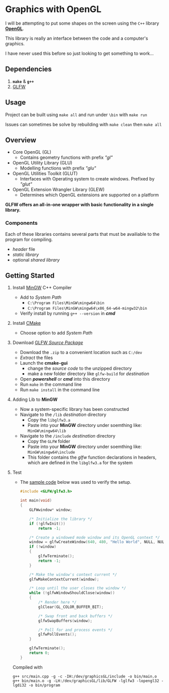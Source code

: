 # Graphics with OpenGL

I will be attempting to put some shapes on the screen using the `C++` library [**OpenGL**](https://www.opengl.org/).  

This library is really an interface between the code and a computer's graphics.  

I have never used this before so just looking to get something to work...

## Dependencies

1. **`make`** & **`g++`**
2. [GLFW](https://www.glfw.org/)

## Usage

Project can be built using `make all` and run under `\bin` with `make run`  

Issues can sometimes be solve by rebuilding with `make clean` then `make all`  

## Overview

- Core OpenGL (GL)
  - Contains geometry functions with prefix *"gl"*
- OpenGL Utility Library (GLU)
  - Modelling functions with prefix *"glu"*
- OpenGL Utilities Toolkit (GLUT)
  - Interfaces with Operating system to create windows. Prefixed by *"glut"*
- OpenGL Extension Wrangler Library (GLEW)
  - Determines which OpenGL extensions are supported on a platform

**GLFW offers an all-in-one wrapper with basic functionality in a single library.**

### Components

Each of these libraries contains several parts that must be availiable to the program for compiling.

- *header* file
- *static library*
- optional *shared library*

## Getting Started

1. Install [MinGW](http://mingw-w64.org/doku.php/download) C++ Compiler

    - Add to *System Path*
        - `C:\Program Files\MinGW\mingw64\bin`
        - `C:\Program Files\MinGW\mingw64\x86_64-w64-mingw32\bin`
    - Verify install by running `g++ --version` in ***cmd***

2. Install [CMake](https://cmake.org/download/)

    - Choose option to add *System Path*

3. Download [GLFW *Source Package*](https://www.glfw.org/download.html)

    - Download the `.zip` to a convenient location such as `C:/dev`
    - *Extract* the files
    - Launch the **cmake-gui**
      - change the *source code* to the unzipped directory
      - make a new folder directory like `glfw-build` for *destination*
    - Open ***powershell*** or ***cmd*** into this directory
    - Run `make` in the command line
    - Run `make install` in the command line

4. Adding Lib to **MinGW**

    - Now a system-specific library has been constructed
    - Navigate to the `/lib` *destination* directory
      - Copy the `libglfw3.a`
      - Paste into your **MinGW** directory under soemthing like:
      `MinGW\mingw64\lib`
    - Navigate to the `/include` *destination* directory
      - Copy the `GLFW` folder
      - Paste into your **MinGW** directory under soemthing like:
      `MinGW\mingw64\include`
      - This folder contains the *glfw* function declarations in headers, which are defined in the `libglfw3.a` for the system

5. Test

    - The [sample code](https://www.glfw.org/documentation.html#example-code) below was used to verify the setup.

      ```C++
      #include <GLFW/glfw3.h>

      int main(void)
      {
          GLFWwindow* window;

          /* Initialize the library */
          if (!glfwInit())
              return -1;

          /* Create a windowed mode window and its OpenGL context */
          window = glfwCreateWindow(640, 480, "Hello World", NULL, NULL);
          if (!window)
          {
              glfwTerminate();
              return -1;
          }

          /* Make the window's context current */
          glfwMakeContextCurrent(window);

          /* Loop until the user closes the window */
          while (!glfwWindowShouldClose(window))
          {
              /* Render here */
              glClear(GL_COLOR_BUFFER_BIT);

              /* Swap front and back buffers */
              glfwSwapBuffers(window);

              /* Poll for and process events */
              glfwPollEvents();
          }

          glfwTerminate();
          return 0;
      }

    Compiled with

      ```shell
      g++ src/main.cpp -g -c -IH:/dev/graphicsGL/include -o bin/main.o
      g++ bin/main.o -g -LH:/dev/graphicsGL/lib/GLFW -lglfw3 -lopengl32 -lgdi32 -o bin/program
      ```

